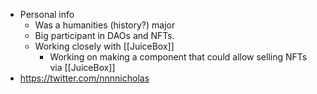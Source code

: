 - Personal info
    - Was a humanities (history?) major
    - Big participant in DAOs and NFTs.
    - Working closely with [[JuiceBox]]
        - Working on making a component that could allow selling NFTs via [[JuiceBox]]
- https://twitter.com/nnnnicholas
